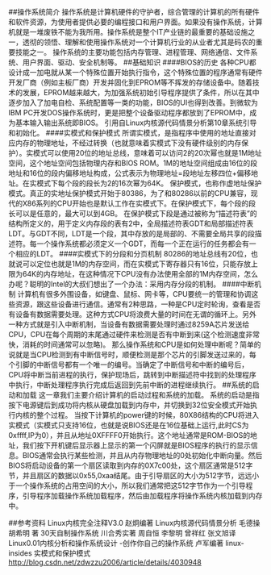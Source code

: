 ##操作系统简介
操作系统是计算机硬件的守护者，综合管理的计算机的所有硬件和软件资源，为使用者提供必要的编程接口和用户界面。如果没有操作系统，计算机就是一堆废铁不能为我所用。操作系统是整个IT产业链的最重要的基础设施之一，透彻的领悟、理解和使用操作系统对一个计算机行业的从业者尤其是码农的重要技能之一。
操作系统的主要功能包括内存管理、进程管理、网络通信、文件系统、用户界面、驱动、安全机制等。
##基础知识
####BIOS的历史
各种CPU都设计成一加电就从某一个特殊位置开始执行指令，这个特殊位置的程序通常有硬件开发厂商（例如主板厂商）开发并固化到EPROM等不挥发的存储设备中。随着技术的发展，EPROM越来越大，为加强系统初始引导程序提供了条件，所以在其中逐步加入了加电自检、系统配置等一类的功能，BIOS的UI也得到改善。到微软为IBM PC开发DOS操作系统时，更是把整个设备驱动程序都放到了EPROM中，成为基本输入输出系统即BIOS。
引用自Linux内核源代码情景分析第10章系统引导和初始化。
####实模式和保护模式
所谓实模式，是指程序中使用的地址直接对应内存的物理地址，不经过转换（也就意味着实模式下没有硬件级别的内存保护）。实模式可以使用20位的地址总线，意味着可以访问2的20次幂也就是1M地址空间，这个地址空间包括物理内存和BIOS ROM。1M的地址空间组成由16位的段地址和16位的段内偏移地址构成，公式表示为物理地址=段地址左移四位+偏移地址。在实模式下每个段的段长为2的16次幂为64K。
保护模式，也称作虚地址保护模式。真正的实地址保护模式开始于80386，为了和80286以前的CPU兼容，现代的X86系列的CPU开始也是默认工作在实模式下。在保护模式下，每个段的段长可以是任意的，最大可以到4GB。
在保护模式下段是通过被称为“描述符表”的结构所定义的，用于定义内存段的表有2中，全局描述符表GDT和局部描述符表LDT。与GDT不同，LDT是一个段，其中存放的是局部的、不需要全局共享的段描述符。每一个操作系统都必须定义一个GDT，而每一个正在运行的任务都会有一个相应的LDT。
####实模式下的分段和分页机制
80286的地址总线有20位，也就说可以定位也就是1M的内存空间，而在实模式下寄存器只有16位，只能存放上限为64K的内存地址，在这种情况下CPU没有办法使用全部的1M内存空间，怎么办呢？聪明的Intel的大叔们想出了一个办法：采用内存分段的机制。
####中断机制
计算机有很多外围设备，如键盘、鼠标、网卡等，CPU要统一的管理和协调这些资源，跟这些设备进行通信。通常有2种思路，一种是CPU定时轮询，查看是否有设备有数据需要处理。这种方式CPU将浪费大量的时间在无谓的循环上。另外一种方式就是引入中断机制，当设备有数据需要处理时通过8259A芯片发送给CPU，CPU在每个周期的末尾通过硬件来检测是否有中断到来(这个检测速度非常快，消耗的时间通常可以忽略)。
那么操作系统和CPU是如何处理中断呢？简单的说就是当CPU检测到有中断信号时，顺便检测是那个芯片的引脚发送过来的，每个引脚的中断信号都有一个唯一的编号。当确定了中断信号和中断的编号后，CPU将中断当前进程的执行，保护现场后，跳转到中断描述符中找到的处理程序中执行，中断处理程序执行完成后返回到先前中断的进程继续执行。
##系统的启动和加载
这一章我们主要介绍计算机的启动过程和系统的加载。
系统的启动是指按下电源键后到成功将内核从硬盘加载到内存中，并切换到32位安全模式开始执行内核的整个过程。
当按下计算机的power键的时候，80X86结构的CPU将进入实模式（实模式只支持16位，也就是说BIOS还是在16位基础上运行,此时CS为0xffff,IP为0），并且从地址0XFFFF0开始执行。这个地址通常是ROM-BIOS的地址，我们按下开机键后显示器上显示的第一个闪屏就是BIOS程序的执行的显示信息。BIOS通常会执行某些检测，并且从内存物理地址的0处初始化中断向量。然后BIOS将启动设备的第一个扇区读取到内存的0X7c00处，这个扇区通常是512字节，并且扇区的数据以0x55,0xaa结尾。由于引导扇区的大小为512字节，远远小于一个操作系统的占用空间的大小，所以我们通常把这512字节作为一个引导程序，引导程序加载操作系统加载程序，然后由加载程序将操作系统内核加载到内存中。

##参考资料
Linux内核完全注释V3.0  赵炯编著
Linux内核源代码情景分析  毛德操 胡希明 著
30天自制操作系统 川合秀实著  周自恒 李黎明 曾祥红 张文旭译
Linux0.01内核分析和操作系统设计 -创作你自己的操作系统 卢军编著
linux-insides
实模式和保护模式 http://blog.csdn.net/zdwzzu2006/article/details/4030948
 

